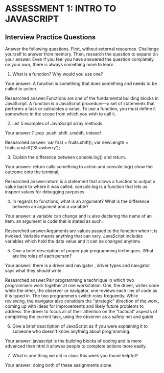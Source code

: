 # ASSESSMENT 1: INTRO TO JAVASCRIPT
## Interview Practice Questions

Answer the following questions. First, without external resources. Challenge yourself to answer from memory. Then, research the question to expand on your answer. Even if you feel you have answered the question completely on your own, there is always something more to learn.   

1. What is a function? Why would you use one?

  Your answer: A function is something that does something and needs to be called to action.

  Researched answer:Functions are one of the fundamental building blocks in JavaScript. 
  A function is a JavaScript procedure—a set of statements that performs a task or calculates a value. 
  To use a function, you must define it somewhere in the scope from which you wish to call it.



2. List 5 examples of JavaScript array methods.

  Your answer:? .pop .push .shift .unshift. indexof 

  Researched answer:
  var first = fruits.shift();
  var newLength = fruits.unshift('Strawberry');
 

3. Explain the difference between console.log() and return.

  Your answer: return calls something to action and console.log() show the outcome onto the terminal, 

  Researched answer:return is a statement that allows a function to output a value back to where it was called. 
  console.log is a function that lets us inspect values for debugging purposes.



4. In regards to functions, what is an argument? What is the difference between an argument and a variable?

  Your answer: a variable can change and is also declaring the name of an item. an argument is code that is stated as such.

  Researched answer:Arguments are values passed to the function when it is invoked. Variable means anything that can vary. 
  JavaScript includes variables which hold the data value and it can be changed anytime.
  


5. Give a brief description of proper pair programming techniques. What are the roles of each person?

  Your answer: there is a driver and navigator , driver types and navigator says what they should write.

  Researched answer:Pair programming a technique in which two programmers work together at one workstation. 
  One, the driver, writes code while the other, the observer or navigator,
  one reviews each line of code as it is typed in. The two programmers switch roles frequently.
  While reviewing, the navigator also considers the "strategic" direction of the work, 
  coming up with ideas for improvements and likely future problems to address.
  the driver to focus all of their attention on the "tactical" aspects of completing the current task,
  using the observer as a safety net and guide.



6. Give a brief description of JavaScript as if you were explaining it to someone who doesn't know anything about programming.

  Your answer: javascript is the building blocks of coding and is more advanced then html.it allowes  people to complete actions more easily.


7. What is one thing we did in class this week you found helpful?  

  Your answer: doing both of these assignments alone.
